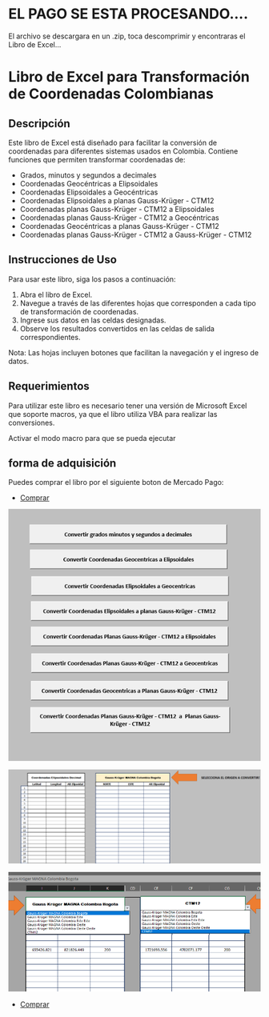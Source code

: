 # EL PAGO SE ESTA PROCESANDO....

El archivo se descargara en un .zip, toca descomprimir y encontraras el Libro de Excel...

# Libro de Excel para Transformación de Coordenadas Colombianas

## Descripción

Este libro de Excel está diseñado para facilitar la conversión de coordenadas para diferentes sistemas usados en Colombia. Contiene funciones que permiten transformar coordenadas de:

- Grados, minutos y segundos a decimales
- Coordenadas Geocéntricas a Elipsoidales
- Coordenadas Elipsoidales a Geocéntricas
- Coordenadas Elipsoidales a planas Gauss-Krüger - CTM12
- Coordenadas planas Gauss-Krüger - CTM12 a Elipsoidales
- Coordenadas planas Gauss-Krüger - CTM12 a Geocéntricas
- Coordenadas Geocéntricas a planas Gauss-Krüger - CTM12
- Coordenadas planas Gauss-Krüger - CTM12 a Gauss-Krüger - CTM12

## Instrucciones de Uso

Para usar este libro, siga los pasos a continuación:

1. Abra el libro de Excel.
2. Navegue a través de las diferentes hojas que corresponden a cada tipo de transformación de coordenadas.
3. Ingrese sus datos en las celdas designadas.
4. Observe los resultados convertidos en las celdas de salida correspondientes.

Nota: Las hojas incluyen botones que facilitan la navegación y el ingreso de datos.

## Requerimientos

Para utilizar este libro es necesario tener una versión de Microsoft Excel que soporte macros, ya que el libro utiliza VBA para realizar las conversiones.

Activar el modo macro para que se pueda ejecutar

## forma de adquisición

Puedes comprar el libro por el siguiente boton de Mercado Pago: 

- [Comprar](https://mpago.li/2ZC7ovL)

![Ejemplo1](img/1.png)

![Ejemplo1](img/2.png)

![Ejemplo1](img/YT1.png)

- [Comprar](https://mpago.li/2ZC7ovL)
